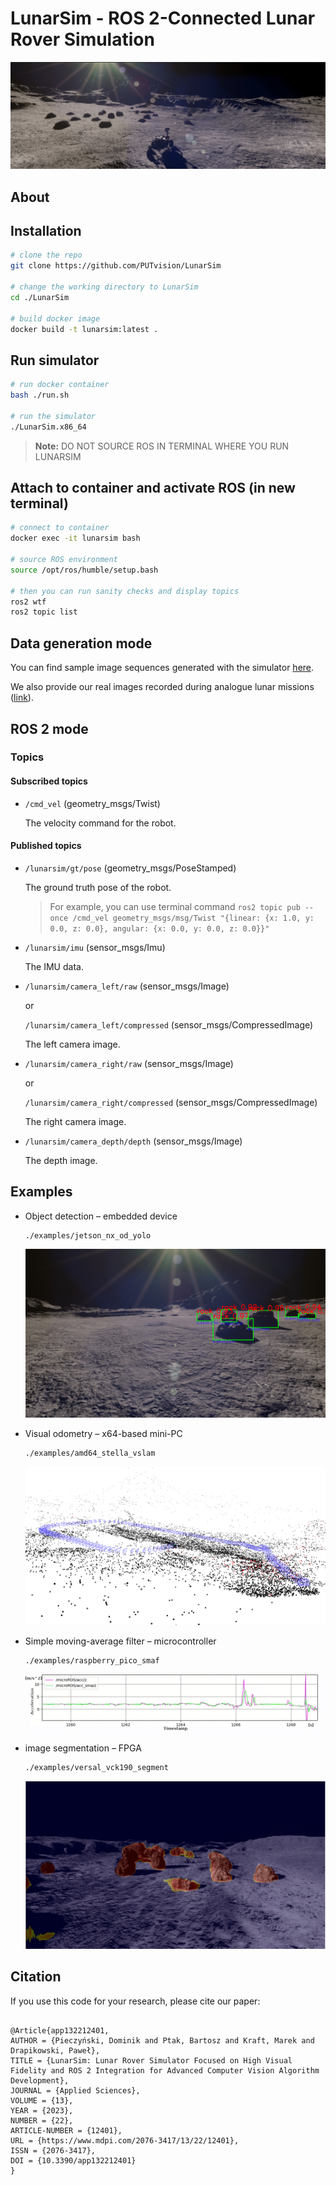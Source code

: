 # LunarSim -  ROS 2-Connected Lunar Rover Simulation

![header](./README_FILES/header.png)

## About


## Installation

```bash
# clone the repo
git clone https://github.com/PUTvision/LunarSim

# change the working directory to LunarSim
cd ./LunarSim

# build docker image
docker build -t lunarsim:latest .
```

## Run simulator

```bash
# run docker container
bash ./run.sh

# run the simulator
./LunarSim.x86_64
```

> **Note:** DO NOT SOURCE ROS IN TERMINAL WHERE YOU RUN LUNARSIM

## Attach to container and activate ROS (in new terminal)

```bash
# connect to container
docker exec -it lunarsim bash

# source ROS environment
source /opt/ros/humble/setup.bash

# then you can run sanity checks and display topics
ros2 wtf
ros2 topic list
```

## Data generation mode

You can find sample image sequences generated with the simulator [here](https://chmura.put.poznan.pl/s/9CQiMdU6O9Olyli).

We also provide our real images recorded during analogue lunar missions ([link](https://chmura.put.poznan.pl/s/HAybyHz1rgpyy9r)). 

## ROS 2 mode

### Topics

#### Subscribed topics

* `/cmd_vel` (geometry_msgs/Twist)

    The velocity command for the robot.

#### Published topics

* `/lunarsim/gt/pose` (geometry_msgs/PoseStamped)

    The ground truth pose of the robot.

  > For example, you can use terminal command `ros2 topic pub --once /cmd_vel geometry_msgs/msg/Twist "{linear: {x: 1.0, y: 0.0, z: 0.0}, angular: {x: 0.0, y: 0.0, z: 0.0}}"`

* `/lunarsim/imu` (sensor_msgs/Imu)

    The IMU data.

* `/lunarsim/camera_left/raw` (sensor_msgs/Image)

    or

   `/lunarsim/camera_left/compressed` (sensor_msgs/CompressedImage)

    The left camera image.

* `/lunarsim/camera_right/raw` (sensor_msgs/Image)

    or

   `/lunarsim/camera_right/compressed` (sensor_msgs/CompressedImage)

    The right camera image.
    
* `/lunarsim/camera_depth/depth` (sensor_msgs/Image)

    The depth image.


## Examples

* Object detection – embedded device

    ```
    ./examples/jetson_nx_od_yolo
    ```

    ![object_detection](./examples/jetson_nx_od_yolo/lunarsim_od_jestson_result.png)

* Visual odometry – x64-based mini-PC

    ```
    ./examples/amd64_stella_vslam
    ```

    ![visual_odometry](./examples/amd64_stella_vslam/lunarsim_traj_points.png)

* Simple moving-average filter – microcontroller

    ```
    ./examples/raspberry_pico_smaf
    ```

    ![moving_average](./examples/raspberry_pico_smaf/lunarsim_smf_rpi_z.png)

* image segmentation – FPGA

    ```
    ./examples/versal_vck190_segment
    ```

    ![image_segmentation](./examples/versal_vck190_segment/lunarsim_seg_fpga_result.png)

## Citation

If you use this code for your research, please cite our paper:

```

@Article{app132212401,
AUTHOR = {Pieczyński, Dominik and Ptak, Bartosz and Kraft, Marek and Drapikowski, Paweł},
TITLE = {LunarSim: Lunar Rover Simulator Focused on High Visual Fidelity and ROS 2 Integration for Advanced Computer Vision Algorithm Development},
JOURNAL = {Applied Sciences},
VOLUME = {13},
YEAR = {2023},
NUMBER = {22},
ARTICLE-NUMBER = {12401},
URL = {https://www.mdpi.com/2076-3417/13/22/12401},
ISSN = {2076-3417},
DOI = {10.3390/app132212401}
}
```
